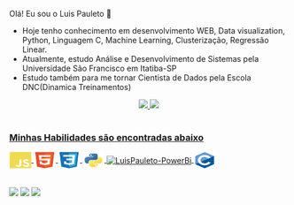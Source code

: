   <i class="fa-solid fa-image-portrait"></i> Olá! Eu sou o Luis Pauleto 👋

- <i class="fa-solid fa-brain" style="color: black"></i> Hoje tenho conhecimento em desenvolvimento WEB, Data visualization, Python, Linguagem C, Machine Learning, Clusterização, Regressão Linear.
- <i class="fa-solid fa-book" style="color: black"></i> Atualmente, estudo Análise e Desenvolvimento de Sistemas pela Universidade São Francisco em Itatiba-SP
- <i class="fa-solid fa-computer" style="color: black"></i>Estudo também para me tornar Cientista de Dados pela Escola DNC(Dinamica Treinamentos)

<div align="center">
  <a href="https://github.com/LuisPauleto">
  <img height="180em" src="https://github-readme-stats.vercel.app/api?username=LuisPauleto&show_icons=true&theme=dark&include_all_commits=true&count_private=true"/>
  <img height="140em" margin="auto" src="https://github-readme-stats.vercel.app/api/top-langs/?username=LuisPauleto&layout=compact&langs_count=7&theme=dark"/>
</div>
  
  <div style="display: inline_block"><br>
  <h3>Minhas Habilidades são encontradas abaixo</h3>
  <img align="center" alt="LuisPauleto-Js" height="30" width="40" src="https://raw.githubusercontent.com/devicons/devicon/master/icons/javascript/javascript-plain.svg">
  <img align="center" alt="LuisPauleto-HTML" height="30" width="40" src="https://raw.githubusercontent.com/devicons/devicon/master/icons/html5/html5-original.svg">
  <img align="center" alt="LuisPauleto-CSS" height="30" width="40" src="https://raw.githubusercontent.com/devicons/devicon/master/icons/css3/css3-original.svg">
  <img align="center" alt="LuisPauleto-Python" height="30" width="40" src="https://github.com/devicons/devicon/blob/master/icons/python/python-original.svg">
  <img align="center" alt="LuisPauleto-PowerBi" height="30" width="40" src="https://github.com/microsoft/PowerBI-Icons/blob/main/SVG/Power-BI.svg">
  <img align="center" alt="LuisPauleto-PowerBi" height="30" width="40" src="https://github.com/devicons/devicon/blob/master/icons/c/c-original.svg">
  
  
  
</div>
<br>
<br>

<div> 
  <a href="https://instagram.com/luisfpauleto" target="_blank"><img src="https://img.shields.io/badge/-Instagram-%23E4405F?style=for-the-badge&logo=instagram&logoColor=white" target="_blank"></a>
  <a href = "mailto:luisfernandopauleto@gmail.com"><img src="https://img.shields.io/badge/-Gmail-%23333?style=for-the-badge&logo=gmail&logoColor=white" target="_blank"></a>
  <a href="https://www.linkedin.com/in/lu%C3%ADs-fernando-pauleto-929554120/" target="_blank"><img src="https://img.shields.io/badge/-LinkedIn-%230077B5?style=for-the-badge&logo=linkedin&logoColor=white" target="_blank"></a> 
 
  
 
</div>
